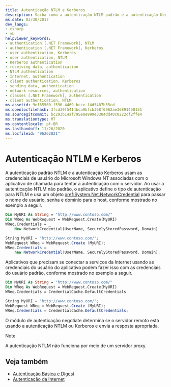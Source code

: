 ```yaml
---
title: Autenticação NTLM e Kerberos
description: Saiba como a autenticação NTLM padrão e a autenticação Kerberos funcionam para um aplicativo .NET Framework e saiba mais sobre a autenticação NTLM não padrão.
ms.date: 03/30/2017
dev_langs:
- csharp
- vb
helpviewer_keywords:
- authentication [.NET Framework], NTLM
- authentication [.NET Framework], Kerberos
- user authentication, Kerberos
- user authentication, NTLM
- Kerberos authentication
- receiving data, authentication
- NTLM authentication
- Internet, authentication
- client authentication, Kerberos
- sending data, authentication
- network resources, authentication
- classes [.NET Framework], authentication
- client authentication, NTLM
ms.assetid: 9ef65560-f596-4469-bcce-f4d5407b55cd
ms.openlocfilehash: 3fcd39f5414bca9bfcb368f6962ae36891458151
ms.sourcegitcommit: bc293b14af795e0e999e3304dd40c0222cf2ffe4
ms.translationtype: MT
ms.contentlocale: pt-BR
ms.lasthandoff: 11/26/2020
ms.locfileid: "96262821"
---
```

# <a name="ntlm-and-kerberos-authentication"></a>Autenticação NTLM e Kerberos

A autenticação padrão NTLM e a autenticação Kerberos usam as credenciais de usuário do Microsoft Windows NT associadas com o aplicativo de chamada para tentar a autenticação com o servidor. Ao usar a autenticação NTLM não padrão, o aplicativo define o tipo de autenticação para NTLM e usa um objeto <xref:System.Net.NetworkCredential> para passar o nome de usuário, senha e domínio para o host, conforme mostrado no exemplo a seguir.  
  
```vb  
Dim MyURI As String = "http://www.contoso.com/"  
Dim WReq As WebRequest = WebRequest.Create(MyURI)  
WReq.Credentials = _  
    New NetworkCredential(UserName, SecurelyStoredPassword, Domain)  
```  
  
```csharp  
String MyURI = "http://www.contoso.com/";  
WebRequest WReq = WebRequest.Create (MyURI);  
WReq.Credentials =
    new NetworkCredential(UserName, SecurelyStoredPassword, Domain);  
```  
  
 Aplicativos que precisam se conectar a serviços da Internet usando as credenciais do usuário do aplicativo podem fazer isso com as credenciais do usuário padrão, conforme mostrado no exemplo a seguir.  
  
```vb  
Dim MyURI As String = "http://www.contoso.com/"  
Dim WReq As WebRequest = WebRequest.Create(MyURI)  
WReq.Credentials = CredentialCache.DefaultCredentials  
```  
  
```csharp  
String MyURI = "http://www.contoso.com/";  
WebRequest WReq = WebRequest.Create (MyURI);  
WReq.Credentials = CredentialCache.DefaultCredentials;  
```  
  
 O módulo de autenticação negotiate determina se o servidor remoto está usando a autenticação NTLM ou Kerberos e envia a resposta apropriada.  
  
> [!NOTE]
> A autenticação NTLM não funciona por meio de um servidor proxy.  
  
## <a name="see-also"></a>Veja também

- [Autenticação Básica e Digest](basic-and-digest-authentication.md)
- [Autenticação da Internet](internet-authentication.md)
